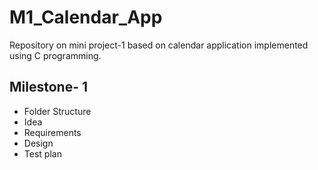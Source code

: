 # M1_Calendar_App 

Repository on mini project-1 based on calendar application implemented using C programming.

## Milestone- 1
* Folder Structure
* Idea
* Requirements
* Design
* Test plan
